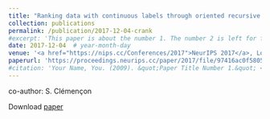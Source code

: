 ```yaml
---
title: "Ranking data with continuous labels through oriented recursive partitions"
collection: publications
permalink: /publication/2017-12-04-crank
#excerpt: 'This paper is about the number 1. The number 2 is left for future work.'
date: 2017-12-04  # year-month-day
venue: '<a href="https://nips.cc/Conferences/2017">NeurIPS 2017</a>, Long Beach, USA'
paperurl: 'https://proceedings.neurips.cc/paper/2017/file/97416ac0f58056947e2eb5d5d253d4f2-Paper.pdf'
#citation: 'Your Name, You. (2009). &quot;Paper Title Number 1.&quot; <i>Journal 1</i>. 1(1).'
---
```

co-author: S. Clémençon

Download [paper](https://proceedings.neurips.cc/paper/2017/file/97416ac0f58056947e2eb5d5d253d4f2-Paper.pdf)
